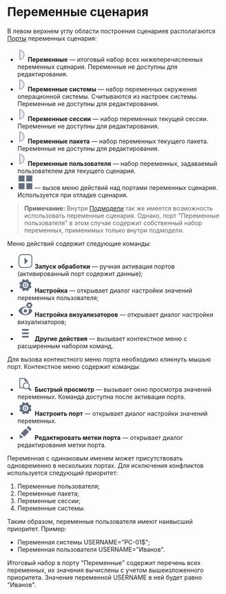 # Переменные сценария

В левом верхнем углу области построения сценариев располагаются [Порты](../ports/README.md) переменных сценария:

* ![](../../media/app/icons/ports/output-variable-inactive.svg) **Переменные** — итоговый набор всех нижеперечисленных переменных сценария. Переменные не доступны для редактирования.
* ![](../../media/app/icons/ports/output-variable-inactive.svg) **Переменные системы** — набор переменных окружения операционной системы. Считываются из настроек системы. Переменные не доступны для редактирования.
* ![](../../media/app/icons/ports/output-variable-inactive.svg) **Переменные сессии** — набор переменных текущей сессии. Переменные не доступны для редактирования.
* ![](../../media/app/icons/ports/output-variable-inactive.svg) **Переменные пакета** —  набор переменных текущего пакета. Переменные не доступны для редактирования.
* ![](../../media/app/icons/ports/output-variable-inactive.svg) **Переменные пользователя** — набор переменных, задаваемый пользователем для текущего сценария.
* ![](../../media/app/icons/toolbar-18/variables-01.svg) — вызов меню действий над портами переменных сценария. Используется при отладке сценария.

>**Примечание:** Внутри [Подмодели](../../processors/control/submodel.md) так же имеется возможность использовать переменные сценария. Однако, порт "Переменные пользователя" в этом случае содержит собственный набор переменных, применимых только внутри подмодели.

Меню действий содержит следующие команды:

* ![](../../media/app/icons/toolbar-18/toolbar-18-150.svg) **Запуск обработки** — ручная активация портов (активированный порт содержит данные);
* ![](../../media/app/icons/toolbar-18/toolbar-18-1.svg) **Настройка** — открывает диалог настройки значений переменных пользователя;
* ![](../../media/app/icons/toolbar-18/toolbar-18-152.svg) **Настройка визуализаторов** — открывает диалог настройки визуализаторов;
* ![](../../media/app/icons/toolbar-18/toolbar-18-172-02.svg) **Другие действия** — вызывает контекстное меню с расширенным набором команд.

Для вызова контекстного меню порта необходимо кликнуть мышью порт. Контекстное меню содержит команды:

* ![](../../media/app/icons/toolbar-18/toolbar-18-6.svg) **Быстрый просмотр** — вызывает окно просмотра значений переменных. Команда доступна после активации порта.
* ![](../../media/app/icons/toolbar-18/toolbar-18-1.svg) **Настроить порт** — открывает диалог настройки значений переменных.
* ![](../../media/app/icons/toolbar-18/toolbar-18-28.svg) **Редактировать метки порта** — открывает диалог редактирования метки порта.

Переменная с одинаковым именем может присутствовать одновременно в нескольких портах. Для исключения конфликтов используется следующий приоритет:

1. Переменные пользователя;
2. Переменные пакета;
3. Переменные сессии;
4. Переменные системы.

Таким образом, переменные пользователя имеют наивысший приоритет. Пример:

* Переменная системы USERNAME="PC-01$";
* Переменная пользователя USERNAME="Иванов".

Итоговый набор в порту "Переменные" содержит перечень всех переменных, их значения вычислены с учетом вышеизложенного приоритета. Значение переменной USERNAME в ней будет равно "Иванов".
